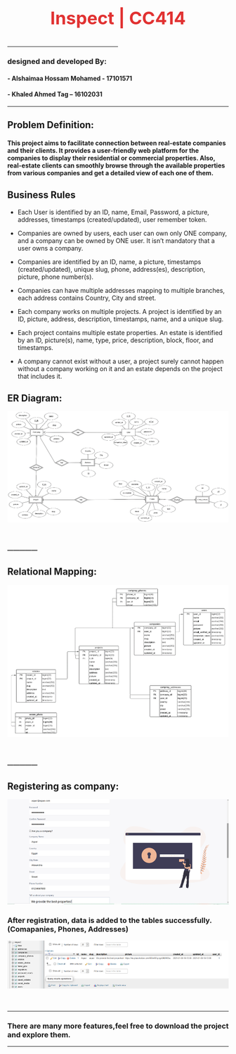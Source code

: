 <p align="center" style="color:rgb(225,50,50);font-size: 40px;font-weight: bold"> Inspect | CC414 </p>

<hr style="color:rgb(100,100,100);width:50%;">

### designed and developed By:
#### - Alshaimaa Hossam Mohamed - 17101571
#### - Khaled Ahmed Tag – 16102031

<hr style="color:rgb(100,100,100)">

## Problem Definition:
#### This project aims to facilitate connection between real-estate companies and their clients. It provides a user-friendly web platform for the companies to display their residential or commercial properties. Also, real-estate clients can smoothly browse through the available properties from various companies and get a detailed view of each one of them. 

## Business Rules
-	Each User is identified by an ID, name, Email, Password, a picture,  addresses, timestamps (created/updated), user remember token.


-	Companies are owned by users, each user can own only ONE company, and a company can be owned by ONE user. It isn’t mandatory that a user owns a company.


-	Companies are identified by an ID, name, a picture, timestamps (created/updated), unique slug, phone, address(es), description, picture, phone number(s).


-	Companies can have multiple addresses mapping to multiple branches, each address contains Country, City and street.


-	Each company works on multiple projects. A project is identified by an ID, picture, address, description, timestamps, name, and a unique slug.


-	Each project contains multiple estate properties. An estate is identified by an ID, picture(s), name, type, price, description, block, floor, and timestamps.


-	A company cannot exist without a user, a project surely cannot happen without a company working on it and an estate depends on the project that includes it.

## ER Diagram:

![img_4.png](img_4.png)
<p style="color:rgb(100,100,100);font-size: 30px;">_____</p>

## Relational Mapping:

![img_6.png](img_6.png)
<p style="color:rgb(100,100,100);font-size: 30px;">_____</p>

## Registering as company:
![img_8.png](img_8.png)


### After registration, data is added to the tables successfully. (Comapanies, Phones, Addresses)
![img_10.png](img_10.png)
<br>
<br>
<br>
<hr style="color:rgb(100,100,100);">

### There are many more features,feel free to download the project and explore them.

<hr style="color:rgb(100,100,100);">
<br>
<br>
<br>
